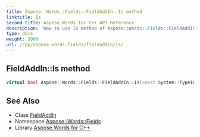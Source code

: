 ```yaml
---
title: Aspose::Words::Fields::FieldAddIn::Is method
linktitle: Is
second_title: Aspose.Words for C++ API Reference
description: 'How to use Is method of Aspose::Words::Fields::FieldAddIn class in C++.'
type: docs
weight: 3000
url: /cpp/aspose.words.fields/fieldaddin/is/
---
```

## FieldAddIn::Is method




```cpp
virtual bool Aspose::Words::Fields::FieldAddIn::Is(const System::TypeInfo &target) const override
```

## See Also

* Class [FieldAddIn](../)
* Namespace [Aspose::Words::Fields](../../)
* Library [Aspose.Words for C++](../../../)

